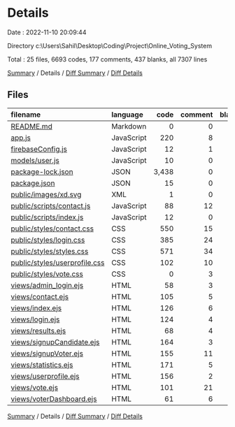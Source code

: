 # Details

Date : 2022-11-10 20:09:44

Directory c:\\Users\\Sahil\\Desktop\\Coding\\Project\\Online_Voting_System

Total : 25 files,  6693 codes, 177 comments, 437 blanks, all 7307 lines

[Summary](results.md) / Details / [Diff Summary](diff.md) / [Diff Details](diff-details.md)

## Files
| filename | language | code | comment | blank | total |
| :--- | :--- | ---: | ---: | ---: | ---: |
| [README.md](/README.md) | Markdown | 0 | 0 | 1 | 1 |
| [app.js](/app.js) | JavaScript | 220 | 8 | 22 | 250 |
| [firebaseConfig.js](/firebaseConfig.js) | JavaScript | 12 | 1 | 2 | 15 |
| [models/user.js](/models/user.js) | JavaScript | 10 | 0 | 3 | 13 |
| [package-lock.json](/package-lock.json) | JSON | 3,438 | 0 | 1 | 3,439 |
| [package.json](/package.json) | JSON | 15 | 0 | 1 | 16 |
| [public/images/xd.svg](/public/images/xd.svg) | XML | 1 | 0 | 1 | 2 |
| [public/scripts/contact.js](/public/scripts/contact.js) | JavaScript | 88 | 12 | 16 | 116 |
| [public/scripts/index.js](/public/scripts/index.js) | JavaScript | 12 | 0 | 4 | 16 |
| [public/styles/contact.css](/public/styles/contact.css) | CSS | 550 | 15 | 64 | 629 |
| [public/styles/login.css](/public/styles/login.css) | CSS | 385 | 24 | 59 | 468 |
| [public/styles/styles.css](/public/styles/styles.css) | CSS | 571 | 34 | 82 | 687 |
| [public/styles/userprofile.css](/public/styles/userprofile.css) | CSS | 102 | 10 | 11 | 123 |
| [public/styles/vote.css](/public/styles/vote.css) | CSS | 0 | 3 | 0 | 3 |
| [views/admin_login.ejs](/views/admin_login.ejs) | HTML | 58 | 3 | 14 | 75 |
| [views/contact.ejs](/views/contact.ejs) | HTML | 105 | 5 | 36 | 146 |
| [views/index.ejs](/views/index.ejs) | HTML | 126 | 6 | 32 | 164 |
| [views/login.ejs](/views/login.ejs) | HTML | 124 | 4 | 5 | 133 |
| [views/results.ejs](/views/results.ejs) | HTML | 68 | 4 | 8 | 80 |
| [views/signupCandidate.ejs](/views/signupCandidate.ejs) | HTML | 164 | 3 | 9 | 176 |
| [views/signupVoter.ejs](/views/signupVoter.ejs) | HTML | 155 | 11 | 7 | 173 |
| [views/statistics.ejs](/views/statistics.ejs) | HTML | 171 | 5 | 9 | 185 |
| [views/userprofile.ejs](/views/userprofile.ejs) | HTML | 156 | 2 | 18 | 176 |
| [views/vote.ejs](/views/vote.ejs) | HTML | 101 | 21 | 24 | 146 |
| [views/voterDashboard.ejs](/views/voterDashboard.ejs) | HTML | 61 | 6 | 8 | 75 |

[Summary](results.md) / Details / [Diff Summary](diff.md) / [Diff Details](diff-details.md)